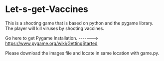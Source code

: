 # Let-s-get-Vaccines
This is a shooting game that is based on python and the pygame library. The player will kill viruses by shooting vaccines.


Go here to get Pygame Installation.   -------> https://www.pygame.org/wiki/GettingStarted

Please download the images file and locate in same location with game.py.
